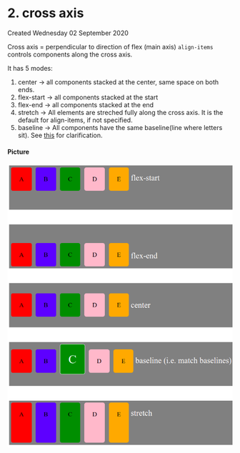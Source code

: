 # 2. cross axis
Created Wednesday 02 September 2020

Cross axis = perpendicular to direction of flex (main axis)
``align-items`` controls components along the cross axis.

It has 5 modes:

1. center → all components stacked at the center, same space on both ends.
2. flex-start → all components stacked at the start
3. flex-end → all components stacked at the end
4. stretch → All elements are streched fully along the cross axis. It is the default for align-items, if not specified.
5. baseline → All components have the same baseline(line where letters sit). See [this](https://stackoverflow.com/q/34606879/11392807) for clarification.


#### Picture
![](vault/2._CSS/4._Layouts_-_flex,_grid/1._Flexbox/2._Container_controls/2._cross_axis/pasted_image002.png)

